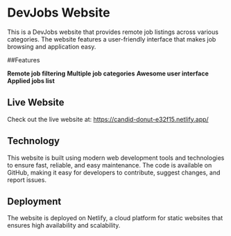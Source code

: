 # DevJobs Website

This is a DevJobs website that provides remote job listings across various categories. The website features a user-friendly interface that makes job browsing and application easy.

##Features

**Remote job filtering**
**Multiple job categories**
**Awesome user interface**
**Applied jobs list**

## Live Website

Check out the live website at: https://candid-donut-e32f15.netlify.app/

## Technology

This website is built using modern web development tools and technologies to ensure fast, reliable, and easy maintenance. The code is available on GitHub, making it easy for developers to contribute, suggest changes, and report issues.

## Deployment

The website is deployed on Netlify, a cloud platform for static websites that ensures high availability and scalability.
